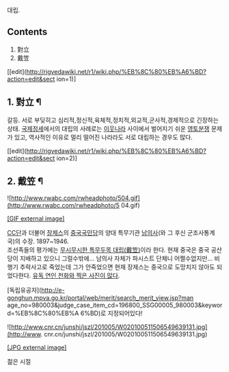 대립.

## Contents

    

1. 對立 
2. 戴笠 

[[edit](http://rigvedawiki.net/r1/wiki.php/%EB%8C%80%EB%A6%BD?action=edit&sect
ion=1)]

## 1. 對立 ¶

갈등. 서로 부딪히고 심리적,정신적,육체적,정치적,외교적,군사적,경제적으로 긴장하는 상태.
[국제정세](%EA%B5%AD%EC%A0%9C%EC%A0%95%EC%84%B8.md)에서의 대립의 사례로는
[이웃나라](%EC%9D%B4%EC%9B%83%EB%82%98%EB%9D%BC.md) 사이에서 벌어지기 쉬운 [영토분쟁](%EC%98%81%ED%86%A0%20%EB%B6%84%EC%9F%81.md) 문제가 있고, 역사적인 이유로 멀리 떨어진
나라라도 서로 대립하는 경우도 많다.

  

[[edit](http://rigvedawiki.net/r1/wiki.php/%EB%8C%80%EB%A6%BD?action=edit&sect
ion=2)]

## 2. 戴笠 ¶

![http://www.rwabc.com/rwheadphoto/504.gif](http://www.rwabc.com/rwheadphoto/5
04.gif)

[[GIF external image]](http://www.rwabc.com/rwheadphoto/504.gif)

  

[CC단](CC%EB%8B%A8.md)과 더불어 [장제스](%EC%9E%A5%EC%A0%9C%EC%8A%A4.md)의 [중국국민당](%EC%A4%91%EA%B5%AD%20%EA%B5%AD%EB%AF%BC%EB%8B%B9.md)의 양대 특무기관
[남의사](%EB%82%A8%EC%9D%98%EC%82%AC.md)(와 그 후신 군조사통계국)의 수장. 1897~1946.  
조선족들의 평가에는 [무시무시한 특무두목 대립(戴笠)](http://koreancc.com/xxy.asp?idx=2640)이라 한다. 현재
중국은 중국 공산당이 지배하고 있으니 그럴수밖에... 남의사 자체가 파시스트 단체니 어쩔수없지만... 비행기 추락사고로 죽었는데 그가
안죽었으면 현재 장제스는 중국으로 도망치지 않아도 되었다한다. [유독 연인 천화와 찍은 사진이
많다](http://blog.naver.com/ohyh45/20104576074).

  

[독립유공자](http://e-gonghun.mpva.go.kr/portal/web/merit/search_merit_view.jsp?man
age_no=980003&judge_case_item_cd=196800_SSG00005_980003&keyword=%EB%8C%80%EB%A
6%BD)로 지정되어있다!

  

![http://www.cnr.cn/junshi/jszl/201005/W020100511506549639131.jpg](http://www.
cnr.cn/junshi/jszl/201005/W020100511506549639131.jpg)

[[JPG external
image]](http://www.cnr.cn/junshi/jszl/201005/W020100511506549639131.jpg)

  
젊은 시절

